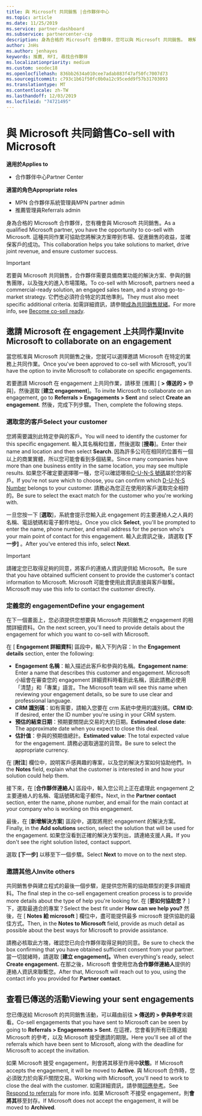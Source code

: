 ```yaml
---
title: 與 Microsoft 共同銷售 |合作夥伴中心
ms.topic: article
ms.date: 11/25/2019
ms.service: partner-dashboard
ms.subservice: partnercenter-csp
description: 身為合格的 Microsoft 合作夥伴，您可以與 Microsoft 共同銷售。 瞭解如何定義參與、邀請 Microsoft 共同作業，或觀看已傳送的合作。
author: JnHs
ms.author: jenhayes
keywords: 推薦, RFI, 尋找合作夥伴
ms.localizationpriority: medium
ms.custom: seodec18
ms.openlocfilehash: 836bb2634a010cee7adab883f47af50fc7007d73
ms.sourcegitcommit: c793c1b61f50fc0b0a12c95cedd9f57b31703093
ms.translationtype: MT
ms.contentlocale: zh-TW
ms.lasthandoff: 12/03/2019
ms.locfileid: "74721495"
---
```

# <a name="co-sell-with-microsoft"></a><span data-ttu-id="6c239-105">與 Microsoft 共同銷售</span><span class="sxs-lookup"><span data-stu-id="6c239-105">Co-sell with Microsoft</span></span>

<span data-ttu-id="6c239-106">**適用於**</span><span class="sxs-lookup"><span data-stu-id="6c239-106">**Applies to**</span></span>

-  <span data-ttu-id="6c239-107">合作夥伴中心</span><span class="sxs-lookup"><span data-stu-id="6c239-107">Partner Center</span></span>

<span data-ttu-id="6c239-108">**適當的角色**</span><span class="sxs-lookup"><span data-stu-id="6c239-108">**Appropriate roles**</span></span>

- <span data-ttu-id="6c239-109">MPN 合作夥伴系統管理員</span><span class="sxs-lookup"><span data-stu-id="6c239-109">MPN partner admin</span></span>
- <span data-ttu-id="6c239-110">推薦管理員</span><span class="sxs-lookup"><span data-stu-id="6c239-110">Referrals admin</span></span>

<span data-ttu-id="6c239-111">身為合格的 Microsoft 合作夥伴，您有機會與 Microsoft 共同銷售。</span><span class="sxs-lookup"><span data-stu-id="6c239-111">As a qualified Microsoft partner, you have the opportunity to co-sell with Microsoft.</span></span> <span data-ttu-id="6c239-112">這種共同作業可協助您將解決方案帶到市場、促進銷售的收益，並確保客戶的成功。</span><span class="sxs-lookup"><span data-stu-id="6c239-112">This collaboration helps you take solutions to market, drive joint revenue, and ensure customer success.</span></span>

> [!IMPORTANT]
> <span data-ttu-id="6c239-113">若要與 Microsoft 共同銷售，合作夥伴需要具備商業功能的解決方案、參與的銷售團隊，以及強大的進入市場策略。</span><span class="sxs-lookup"><span data-stu-id="6c239-113">To co-sell with Microsoft, partners need a commercial-ready solution, an engaged sales team, and a strong go-to-market strategy.</span></span> <span data-ttu-id="6c239-114">它們也必須符合特定的其他準則。</span><span class="sxs-lookup"><span data-stu-id="6c239-114">They must also meet specific additional criteria.</span></span> <span data-ttu-id="6c239-115">如需詳細資訊，請參閱[成為共同銷售就緒](https://partner.microsoft.com/reach-customers/selling-with-microsoft#become-ready)。</span><span class="sxs-lookup"><span data-stu-id="6c239-115">For more info, see [Become co-sell ready](https://partner.microsoft.com/reach-customers/selling-with-microsoft#become-ready).</span></span>

## <a name="invite-microsoft-to-collaborate-on-an-engagement"></a><span data-ttu-id="6c239-116">邀請 Microsoft 在 engagement 上共同作業</span><span class="sxs-lookup"><span data-stu-id="6c239-116">Invite Microsoft to collaborate on an engagement</span></span>

<span data-ttu-id="6c239-117">當您核准與 Microsoft 共同銷售之後，您就可以選擇邀請 Microsoft 在特定的業務上共同作業。</span><span class="sxs-lookup"><span data-stu-id="6c239-117">Once you've been approved to co-sell with Microsoft, you'll have the option to invite Microsoft to collaborate on specific engagements.</span></span>

<span data-ttu-id="6c239-118">若要邀請 Microsoft 在 engagement 上共同作業，請移至 [推薦] [ **> 傳送的 >** 參與]，然後選取 [**建立 engagement**]。</span><span class="sxs-lookup"><span data-stu-id="6c239-118">To invite Microsoft to collaborate on an engagement, go to **Referrals > Engagements > Sent** and select **Create an engagement**.</span></span> <span data-ttu-id="6c239-119">然後，完成下列步驟。</span><span class="sxs-lookup"><span data-stu-id="6c239-119">Then, complete the following steps.</span></span>

### <a name="select-your-customer"></a><span data-ttu-id="6c239-120">選取您的客戶</span><span class="sxs-lookup"><span data-stu-id="6c239-120">Select your customer</span></span>

<span data-ttu-id="6c239-121">您將需要識別此特定參與的客戶。</span><span class="sxs-lookup"><span data-stu-id="6c239-121">You will need to identify the customer for this specific engagement.</span></span> <span data-ttu-id="6c239-122">輸入其名稱和位置，然後選取 [**搜尋**]。</span><span class="sxs-lookup"><span data-stu-id="6c239-122">Enter their name and location and then select **Search**.</span></span> <span data-ttu-id="6c239-123">因為許多公司在相同的位置有一個以上的商業實體，所以您可能會看到多個結果。</span><span class="sxs-lookup"><span data-stu-id="6c239-123">Since many companies have more than one business entity in the same location, you may see multiple results.</span></span> <span data-ttu-id="6c239-124">如果您不確定要選擇哪一種，您可以確認哪些[D-U-N-S 號碼](https://www.dnb.com/duns-number.html)屬於您的客戶。</span><span class="sxs-lookup"><span data-stu-id="6c239-124">If you're not sure which to choose, you can confirm which [D-U-N-S Number](https://www.dnb.com/duns-number.html) belongs to your customer.</span></span> <span data-ttu-id="6c239-125">請務必為您正在使用的客戶選取完全相符的。</span><span class="sxs-lookup"><span data-stu-id="6c239-125">Be sure to select the exact match for the customer who you're working with.</span></span> 

<span data-ttu-id="6c239-126">一旦您按一下 [**選取**]，系統會提示您輸入此 engagement 的主要連絡人之人員的名稱、電話號碼和電子郵件地址。</span><span class="sxs-lookup"><span data-stu-id="6c239-126">Once you click **Select**, you'll be prompted to enter the name, phone number, and email address for the person who's your main point of contact for this engagement.</span></span> <span data-ttu-id="6c239-127">輸入此資訊之後，請選取 **[下一步]** 。</span><span class="sxs-lookup"><span data-stu-id="6c239-127">After you've entered this info, select **Next**.</span></span>

> [!IMPORTANT]
> <span data-ttu-id="6c239-128">請確定您已取得足夠的同意，將客戶的連絡人資訊提供給 Microsoft。</span><span class="sxs-lookup"><span data-stu-id="6c239-128">Be sure that you have obtained sufficient consent to provide the customer's contact information to Microsoft.</span></span> <span data-ttu-id="6c239-129">Microsoft 可能會使用此資訊直接與客戶聯繫。</span><span class="sxs-lookup"><span data-stu-id="6c239-129">Microsoft may use this info to contact the customer directly.</span></span>

### <a name="define-your-engagement"></a><span data-ttu-id="6c239-130">定義您的 engagement</span><span class="sxs-lookup"><span data-stu-id="6c239-130">Define your engagement</span></span>

<span data-ttu-id="6c239-131">在下一個畫面上，您必須提供您想要與 Microsoft 共同銷售之 engagement 的相關詳細資料。</span><span class="sxs-lookup"><span data-stu-id="6c239-131">On the next screen, you'll need to provide details about the engagement for which you want to co-sell with Microsoft.</span></span>

<span data-ttu-id="6c239-132">在 [ **Engagement 詳細資料**] 區段中，輸入下列內容：</span><span class="sxs-lookup"><span data-stu-id="6c239-132">In the **Engagement details** section, enter the following:</span></span>
- <span data-ttu-id="6c239-133">**Engagement 名稱**：輸入描述此客戶和參與的名稱。</span><span class="sxs-lookup"><span data-stu-id="6c239-133">**Engagement name**: Enter a name that describes this customer and engagement.</span></span> <span data-ttu-id="6c239-134">Microsoft 小組會在審查您的 engagement 詳細資料時看到此名稱，因此請務必使用「清楚」和「專業」語言。</span><span class="sxs-lookup"><span data-stu-id="6c239-134">The Microsoft team will see this name when reviewing your engagement details, so be sure to use clear and professional language.</span></span>
- <span data-ttu-id="6c239-135">**CRM 識別碼**：如有需要，請輸入您要在 crm 系統中使用的識別碼。</span><span class="sxs-lookup"><span data-stu-id="6c239-135">**CRM ID**: If desired, enter the ID number you're using in your CRM system.</span></span>
- <span data-ttu-id="6c239-136">**預估的結束日期**：預期要關閉此交易的大約日期。</span><span class="sxs-lookup"><span data-stu-id="6c239-136">**Estimated close date**: The approximate date when you expect to close this deal.</span></span>
- <span data-ttu-id="6c239-137">**估計值**：參與的預期值總計。</span><span class="sxs-lookup"><span data-stu-id="6c239-137">**Estimated value**: The total expected value for the engagement.</span></span> <span data-ttu-id="6c239-138">請務必選取適當的貨幣。</span><span class="sxs-lookup"><span data-stu-id="6c239-138">Be sure to select the appropriate currency.</span></span>

<span data-ttu-id="6c239-139">在 [**附注**] 欄位中，說明客戶感興趣的專案，以及您的解決方案如何協助他們。</span><span class="sxs-lookup"><span data-stu-id="6c239-139">In the **Notes** field, explain what the customer is interested in and how your solution could help them.</span></span>

 <span data-ttu-id="6c239-140">接下來，在 [**合作夥伴連絡人**] 區段中，輸入您公司上正在處理此 engagement 之主要連絡人的名稱、電話號碼和電子郵件。</span><span class="sxs-lookup"><span data-stu-id="6c239-140">Next, in the **Partner contact** section, enter the name, phone number, and email for the main contact at your company who is working on this engagement.</span></span>

<span data-ttu-id="6c239-141">最後，在 [**新增解決方案**] 區段中，選取將用於 engagement 的解決方案。</span><span class="sxs-lookup"><span data-stu-id="6c239-141">Finally, in the **Add solutions** section, select the solution that will be used for the engagement.</span></span> <span data-ttu-id="6c239-142">如果您沒看到正確的解決方案列出，請連絡支援人員。</span><span class="sxs-lookup"><span data-stu-id="6c239-142">If you don't see the right solution listed, contact support.</span></span>

<span data-ttu-id="6c239-143">選取 **[下一步]** 以移至下一個步驟。</span><span class="sxs-lookup"><span data-stu-id="6c239-143">Select **Next** to move on to the next step.</span></span>

### <a name="invite-others"></a><span data-ttu-id="6c239-144">邀請其他人</span><span class="sxs-lookup"><span data-stu-id="6c239-144">Invite others</span></span>

<span data-ttu-id="6c239-145">共同銷售參與建立程式的最後一個步驟，是提供您所需的協助類型的更多詳細資料。</span><span class="sxs-lookup"><span data-stu-id="6c239-145">The final step in the co-sell engagement creation process is to provide more details about the type of help you're looking for.</span></span> <span data-ttu-id="6c239-146">在 [**要如何協助您？** ] 下，選取最適合的專案？</span><span class="sxs-lookup"><span data-stu-id="6c239-146">Select the best fit under **How can we help you?**</span></span> <span data-ttu-id="6c239-147">然後，在 [ **Notes 給 microsoft** ] 欄位中，盡可能提供最多 microsoft 提供協助的最佳方式。</span><span class="sxs-lookup"><span data-stu-id="6c239-147">Then, in the **Notes to Microsoft** field, provide as much detail as possible about the best ways for Microsoft to provide assistance.</span></span>

<span data-ttu-id="6c239-148">請務必核取此方塊，確認您已向合作夥伴取得足夠的同意。</span><span class="sxs-lookup"><span data-stu-id="6c239-148">Be sure to check the box confirming that you have obtained sufficient consent from your partner.</span></span> <span data-ttu-id="6c239-149">當一切就緒時，請選取 [**建立 engagement]。**</span><span class="sxs-lookup"><span data-stu-id="6c239-149">When everything's ready, select **Create engagement.**</span></span> <span data-ttu-id="6c239-150">在那之後，Microsoft 會使用您為**合作夥伴連絡人**提供的連絡人資訊來聯繫您。</span><span class="sxs-lookup"><span data-stu-id="6c239-150">After that, Microsoft will reach out to you, using the contact info you provided for **Partner contact**.</span></span>

## <a name="viewing-your-sent-engagements"></a><span data-ttu-id="6c239-151">查看已傳送的活動</span><span class="sxs-lookup"><span data-stu-id="6c239-151">Viewing your sent engagements</span></span>

<span data-ttu-id="6c239-152">您已傳送給 Microsoft 的共同銷售活動，可以藉由前往 **> 傳送的 > 參與參考**來觀看。</span><span class="sxs-lookup"><span data-stu-id="6c239-152">Co-sell engagements that you have sent to Microsoft can be seen by going to **Referrals > Engagements > Sent**.</span></span> <span data-ttu-id="6c239-153">在這裡，您會看到所有已傳送給 Microsoft 的參考，以及 Microsoft 接受邀請的期限。</span><span class="sxs-lookup"><span data-stu-id="6c239-153">Here you'll see all of the referrals which have been sent to Microsoft, along with the deadline for Microsoft to accept the invitation.</span></span>

<span data-ttu-id="6c239-154">如果 Microsoft 接受 engagement，則會將其移至作用中**狀態**。</span><span class="sxs-lookup"><span data-stu-id="6c239-154">If Microsoft accepts the engagement, it will be moved to **Active**.</span></span> <span data-ttu-id="6c239-155">與 Microsoft 合作時，您必須致力於向客戶關閉交易。</span><span class="sxs-lookup"><span data-stu-id="6c239-155">Working with Microsoft, you'll need to work to close the deal with the customer.</span></span> <span data-ttu-id="6c239-156">如需詳細資訊，請參閱[回應參考](responding-to-referrals.md)。</span><span class="sxs-lookup"><span data-stu-id="6c239-156">See [Respond to referrals](responding-to-referrals.md) for more info.</span></span> <span data-ttu-id="6c239-157">如果 Microsoft 不接受 engagement，則**會將其**移至封存。</span><span class="sxs-lookup"><span data-stu-id="6c239-157">If Microsoft does not accept the engagement, it will be moved to **Archived**.</span></span>
